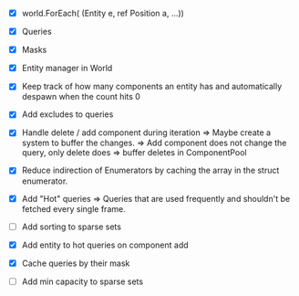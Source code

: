 - [x] world.ForEach( (Entity e, ref Position a, ...))
- [x] Queries
- [x] Masks
- [x] Entity manager in World
- [x] Keep track of how many components an entity has and automatically despawn when the count hits 0
- [x] Add excludes to queries
- [x] Handle delete / add component during iteration => Maybe create a system to buffer the changes.
    => Add component does not change the query, only delete does => buffer deletes in ComponentPool
- [x] Reduce indirection of Enumerators by caching the array in the struct enumerator.
- [x] Add "Hot" queries => Queries that are used frequently and shouldn't be fetched every single frame.
- [ ] Add sorting to sparse sets

- [x] Add entity to hot queries on component add
- [x] Cache queries by their mask
- [ ] Add min capacity to sparse sets